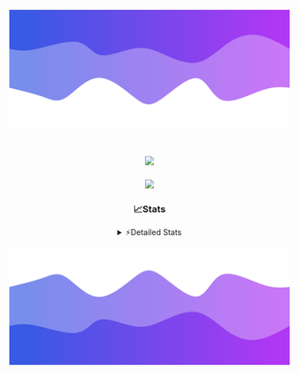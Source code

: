 ![Header](./header.png)
<div align="center">

<h1 align="center">
  <a href="https://git.io/typing-svg">
    <img src="https://readme-typing-svg.herokuapp.com/?lines=Hello,+There!+%F0%9F%91%8B;This+is+chicho.;Owner+on+Ocean;&center=true&size=25">
  </a>
</h1>
  
<p align="center">
  <img src="https://lanyard.cnrad.dev/api/852683595378196480" />
</p>

### 📈Stats
<details>
    <summary> ⚡Detailed Stats</summary>
    <br/>

<!--START_SECTION:waka-->
![Code Time](http://img.shields.io/badge/Code%20Time-801%20hrs%201%20min-blue)

![Profile Views](http://img.shields.io/badge/Profile%20Views-19-blue)

**🐱 My GitHub Data** 

> 📦 78.1 kB Used in GitHub's Storage 
 > 
> 🏆 29 Contributions in the Year 2024
 > 
> 🚫 Not Opted to Hire
 > 
> 📜 15 Public Repositories 
 > 
> 🔑 8 Private Repositories 
 > 
**I'm a Night 🦉** 

```text
🌞 Morning                23 commits          ██░░░░░░░░░░░░░░░░░░░░░░░   06.18 % 
🌆 Daytime                51 commits          ███░░░░░░░░░░░░░░░░░░░░░░   13.71 % 
🌃 Evening                162 commits         ███████████░░░░░░░░░░░░░░   43.55 % 
🌙 Night                  136 commits         █████████░░░░░░░░░░░░░░░░   36.56 % 
```
📅 **I'm Most Productive on Tuesday** 

```text
Monday                   24 commits          ██░░░░░░░░░░░░░░░░░░░░░░░   06.45 % 
Tuesday                  107 commits         ███████░░░░░░░░░░░░░░░░░░   28.76 % 
Wednesday                79 commits          █████░░░░░░░░░░░░░░░░░░░░   21.24 % 
Thursday                 59 commits          ████░░░░░░░░░░░░░░░░░░░░░   15.86 % 
Friday                   37 commits          ██░░░░░░░░░░░░░░░░░░░░░░░   09.95 % 
Saturday                 31 commits          ██░░░░░░░░░░░░░░░░░░░░░░░   08.33 % 
Sunday                   35 commits          ██░░░░░░░░░░░░░░░░░░░░░░░   09.41 % 
```


📊 **This Week I Spent My Time On** 

```text
🕑︎ Time Zone: America/Argentina/Buenos_Aires

💬 Programming Languages: 
TypeScript               4 hrs 24 mins       ████████████░░░░░░░░░░░░░   49.67 % 
Astro                    3 hrs 36 mins       ██████████░░░░░░░░░░░░░░░   40.66 % 
JavaScript               17 mins             █░░░░░░░░░░░░░░░░░░░░░░░░   03.25 % 
Python                   14 mins             █░░░░░░░░░░░░░░░░░░░░░░░░   02.80 % 
Bash                     7 mins              ░░░░░░░░░░░░░░░░░░░░░░░░░   01.40 % 

🔥 Editors: 
VS Code                  8 hrs 52 mins       █████████████████████████   100.00 % 

🐱‍💻 Projects: 
ampararweb               8 hrs 23 mins       ████████████████████████░   94.61 % 
Unknown Project          26 mins             █░░░░░░░░░░░░░░░░░░░░░░░░   04.94 % 
dist                     1 min               ░░░░░░░░░░░░░░░░░░░░░░░░░   00.23 % 
OceanW                   1 min               ░░░░░░░░░░░░░░░░░░░░░░░░░   00.22 % 

💻 Operating System: 
Mac                      7 hrs 19 mins       █████████████████████░░░░   82.60 % 
Windows                  1 hr 32 mins        ████░░░░░░░░░░░░░░░░░░░░░   17.40 % 
```

**I Mostly Code in JavaScript** 

```text
JavaScript               8 repos             ███████░░░░░░░░░░░░░░░░░░   26.67 % 
HTML                     7 repos             ██████░░░░░░░░░░░░░░░░░░░   23.33 % 
C#                       2 repos             ██░░░░░░░░░░░░░░░░░░░░░░░   06.67 % 
TypeScript               1 repo              █░░░░░░░░░░░░░░░░░░░░░░░░   03.33 % 
SCSS                     1 repo              █░░░░░░░░░░░░░░░░░░░░░░░░   03.33 % 
```




 Last Updated on 09/08/2024 20:15:38 UTC
<!--END_SECTION:waka-->
</details>

![Footer](./footer.png)
